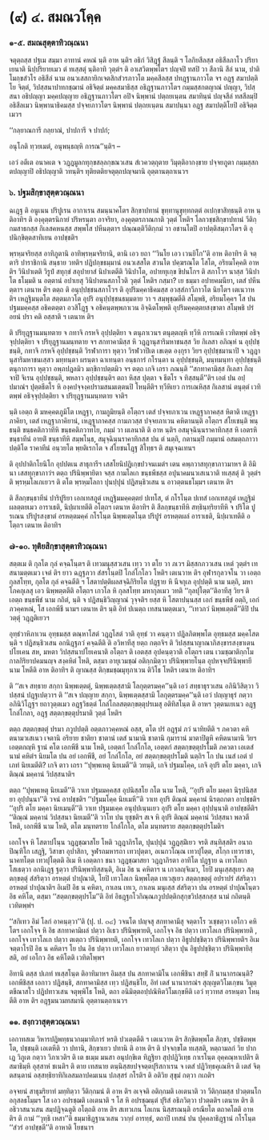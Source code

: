 <h1>(๙) ๔. สมณวโคฺค</h1>
<h3>๑-๕. สมณสุตฺตาทิวณฺณนา</h3>
<p> จตุตฺถสฺส ปฐเม สมฺมา อาทานํ คหณํ นฺติ อาห นฺติฯ อธิกํ วิสิฎฺฐํ สีลนฺติ ฯ โลกิยสีลสฺส  อธิสีลภาโว ปริยาเยนาติ นิปฺปริยายเมว ตํ ทเสฺสตุํ นฺติอาทิ วุตฺตํฯ ติ อาเสวิตพฺพโตฯ ปญฺจปิ ทสปิ วา สีลานิ สีลํ นาม, ปาติโมกฺขสํวโร อธิสีลํ นาม อนวเสสกายิกเจตสิกสํวรภาวโต มคฺคสีลสฺส ปทฎฺฐานภาวโต จฯ อฎฺฐ สมาปตฺติโย จิตฺตํ, วิปสฺสนาปาทกชฺฌานํ อธิจิตฺตํ มคฺคสมาธิสฺส อธิฎฺฐานภาวโตฯ กมฺมสฺสกตญาณํ ปญฺญา, วิปสฺสนา อธิปญฺญา มคฺคปญฺญาย อธิฎฺฐานภาวโตฯ อปิจ นิพฺพานํ  ปตฺถยเนฺตน สมาทินฺนํ ปญฺจสีลํ ทสสีลมฺปิ อธิสีลเมว นิพฺพานาธิคมสฺส ปจฺจยภาวโตฯ นิพฺพานํ ปตฺถยเนฺตน สมาปนฺนา อฎฺฐ สมาปตฺติโยปิ อธิจิตฺตเมวฯ</p>


<p>
‘‘กลฺยาณการี กลฺยาณํ, ปาปการี จ ปาปกํ;  
  
อนุโภติ ทฺวยเมตํ, อนุพนฺธญฺหิ การณ’’นฺติฯ –  
</p>
  
<p>เอวํ อตีเต อนาคเต จ วฎฺฎมูลกทุกฺขสลฺลกฺขณวเสน สํเวควตฺถุตาย วิมุตฺติอากงฺขาย ปจฺจยภูตา กมฺมสฺสกตปญฺญาปิ อธิปญฺญาติ วทนฺติฯ ทุติยตติยจตุตฺถปญฺจมานิ อุตฺตานตฺถาเนวฯ</p>

</p>


<h3>๖. ปฐมสิกฺขาสุตฺตวณฺณนา</h3>
<p> ฉเฎฺฐ ติ อนูเนน ปริปูเรน อากาเรน สมนฺนาคโตฯ สิกฺขาปทานํ ขุทฺทานุขุทฺทกตฺตํ อเปกฺขาสิทฺธนฺติ อาห นฺติอาทิฯ ติ องฺคุตฺตรนิกายํ ปริหรนฺตา อาจริยา, องฺคุตฺตรภาณกาติ วุตฺตํ โหติฯ  โลกวชฺชสิกฺขาปทานํ วีติกฺกมสาธกสฺส กิเลสคหนสฺส สพฺพโส ปหีนตฺตาฯ  ปณฺณตฺติวีติกฺกมํ วา อชานโตปิ อาปตฺติสมฺภวโตฯ ติ อุปนิกฺขิตฺตสาทิเยน อาปชฺชติฯ</p>


<p>พฺรหฺมจริยสฺส อาทิภูตานิ อาทิพฺรหฺมจริยานิ, ตานิ เอว  ยถา ‘‘วินโย เอว เวนยิโก’’ติ อาห ติอาทิฯ ติ จตฺตาริ ปาราชิกานิ สนฺธาย  วทติฯ ปฎิปกฺขธมฺมานํ อนวเสสโต สวนโต ปคฺฆรณโต โสโต, อริยมโคฺคติ อาห ติฯ วินิปาเตติ วิรูปํ สทุกฺขํ สอุปายาสํ นิปาเตตีติ วินิปาโต, อปายทุเกฺข ขิปนโกฯ ติ สภาโวฯ นาสฺส วินิปาโต ธโมฺมติ  น อตฺตานํ อปาเยสุ วินิปาตนสภาโวติ วุตฺตํ โหติฯ กสฺมา? เย ธมฺมา อปายคมนียา, เตสํ ปหีนตฺตาฯ เตนาห ติฯ ตตฺถ ติ อนุปฺปชฺชนสภาโวฯ   ติ อุปริมคฺคาธิคมสฺส อวสฺสํภาวีภาวโต นิยโตฯ เตเนวาห ติฯ เหฎฺฐิมนฺตโต สตฺตมภวโต อุปริ อนุปฺปชฺชนธมฺมตาย วา ฯ สมฺพุชฺฌตีติ สโมฺพธิ, อริยมโคฺคฯ โส ปน ปฐมมคฺคสฺส อธิคตตฺตา อวสิโฎฺฐ จ อธิคนฺตพฺพภาเวน อิจฺฉิตโพฺพติ อุปริมคฺคตฺตยสงฺขาตา สโมฺพธิ ปรํ อยนํ ปรา คติ อสฺสาติ ฯ เตนาห ติฯ</p>


<p>ติ ปริยุฎฺฐานมนฺทตาย จ กทาจิ กรหจิ อุปฺปตฺติยา จ ตนุภาเวนฯ ตนุตฺตญฺหิ ทฺวีหิ การเณหิ เวทิตพฺพํ อธิจฺจุปฺปตฺติยา จ ปริยุฎฺฐานมนฺทตาย จฯ สกทาคามิสฺส หิ วฎฺฎานุสาริมหาชนสฺส วิย กิเลสา อภิณฺหํ น อุปฺปชฺชนฺติ, กทาจิ กรหจิ อุปฺปชฺชนฺติ วิรฬาการา หุตฺวา วิรฬวาปิเต เขเตฺต องฺกุรา วิยฯ อุปฺปชฺชมานาปิ จ วฎฺฎานุสาริมหาชนเสฺสว มทฺทนฺตา ผรนฺตา ฉาเทนฺตา อนฺธการํ กโรนฺตา น อุปฺปชฺชนฺติ, มนฺทมนฺทา อุปฺปชฺชนฺติ ตนุกาการา หุตฺวา อพฺภปฎลมิว มกฺขิกาปตฺตมิว จฯ ตตฺถ เกจิ เถรา ภณนฺติ ‘‘สกทาคามิสฺส กิเลสา กิญฺจาปิ จิเรน อุปฺปชฺชนฺติ, พหลาว อุปฺปชฺชนฺติฯ ตถา หิสฺส ปุตฺตา จ ธีตโร จ ทิสฺสนฺตี’’ติฯ เอตํ ปน อปฺปมาณํฯ ปุตฺตธีตโร หิ องฺคปจฺจงฺคปรามสนมเตฺตนปิ โหนฺตีติฯ ทฺวีหิเยว การเณหิสฺส กิเลสานํ ตนุตฺตํ เวทิตพฺพํ อธิจฺจุปฺปตฺติยา จ ปริยุฎฺฐานมนฺทตาย จาติฯ</p>


<p>นฺติ เอตฺถ ติ มหคฺคตภูมิโต เหฎฺฐา, กามภูมิยนฺติ อโตฺถฯ เตสํ ปจฺจยภาเวน เหฎฺฐาภาคสฺส หิตาติ เหฎฺฐาภาคิยา, เตสํ เหฎฺฐาภาคิยานํ, เหฎฺฐาภาคสฺส กามภวสฺส ปจฺจยภาเวน คหิตานนฺติ อโตฺถฯ สํโยเชนฺติ พนฺธนฺติ ขนฺธคติภวาทีหิ  ขนฺธคติภวาทโย, กมฺมํ วา ผเลนาติ ติ อาห นฺติฯ อสมุจฺฉินฺนราคาทิกสฺส หิ เอตรหิ ขนฺธาทีนํ อายติํ ขนฺธาทีหิ สมฺพโนฺธ, สมุจฺฉินฺนราคาทิกสฺส ปน ตํ นตฺถิ, กตานมฺปิ กมฺมานํ อสมตฺถภาวาปตฺติโต ราคาทีนํ อนฺวยโต พฺยติเรกโต จ สํโยชนโฎฺฐ สิโทฺธฯ ติ สมุเจฺฉเทนฯ</p>


<p>ติ อุปปาติกโยนิโก อุปปตเน สาธุการีฯ เสสโยนิปฎิเกฺขปวจนเมตํฯ เตน คพฺภวาสทุกฺขาภาวมาหฯ ติ อิมินา เสสทุกฺขาภาวํฯ ตตฺถ ปรินิพฺพายิตา จสฺส กามโลเก ขนฺธพีชสฺส อปุนาคมนวเสเนวาติ ทเสฺสตุํ ติ วุตฺตํฯ ติ พฺรหฺมโลเกเยวฯ ติ ตโต พฺรหฺมโลกา ปุนปฺปุนํ ปฎิสนฺธิวเสน น อาวตฺตนธโมฺมฯ เตนาห ติฯ</p>


<p>  ติ สีลกฺขนฺธาทีนํ ปาริปูริยา เอกเทสภูตํ เหฎฺฐิมมคฺคตฺตยํ ปเทโส, ตํ กโรโนฺต ปเทสํ เอกเทสภูตํ เหฎฺฐิมํ ผลตฺตยเมว อาราเธติ, นิปฺผาเทตีติ อโตฺถฯ เตนาห ติอาทิฯ ติ สีลกฺขนฺธาทีหิ สทฺธินฺทฺริยาทีหิ จ ปริโต ปูรเณน ปริปูรสงฺขาตํ อรหตฺตมคฺคํ กโรโนฺต นิพฺพเตฺตโนฺต ปริปูรํ อรหตฺตผลํ อาราเธติ, นิปฺผาเทตีติ อโตฺถฯ เตนาห ติอาทิฯ</p>

</p>


<h3>๗-๑๐. ทุติยสิกฺขาสุตฺตาทิวณฺณนา</h3>
<p> สตฺตเม ติ กุลโต กุลํ คจฺฉโนฺตฯ ติ เทวมนุสฺสวเสน เทฺว วา ตโย วา ภเวฯ มิสฺสกภววเสน เหตํ วุตฺตํฯ เทสนามตฺตเมว เจตํ ติฯ ยาว ฉฎฺฐภวา สํสรโนฺตปิ โกลํโกโลว โหติฯ เตเนวาห ติฯ อุฬารกุลวจโน วา เอตฺถ กุลสโทฺท, กุลโต กุลํ คจฺฉตีติ  ฯ โสตาปตฺติผลสจฺฉิกิริยโต ปฎฺฐาย หิ นีจกุเล อุปฺปตฺติ นาม นตฺถิ, มหาโภคกุเลสุ เอว นิพฺพตฺตตีติ อโตฺถฯ เกวโล หิ กุลสโทฺท มหากุลเมว วทติ ‘‘กุลปุโตฺต’’ติอาทีสุ วิยฯ ติ เอตฺถ ขนฺธพีชํ นาม กถิตํ, นฺติ จ ปฎิสนฺธิวิญฺญาณํ วุจฺจติฯ ยสฺส หิ โสตาปนฺนสฺส เอกํ ขนฺธพีชํ อตฺถิ, เอกํ ภวคฺคหณํ, โส เอกพีชี นามฯ เตนาห ติฯ นฺติ อิทํ ปเนตฺถ เทสนามตฺตเมว, ‘‘เทวภวํ นิพฺพเตฺตตี’’ติปิ ปน วตฺตุํ วฎฺฎติเยวฯ</p>


<p>อุทฺธํวาหิภาเวน อุทฺธมสฺส ตณฺหาโสตํ วฎฺฎโสตํ วาติ  อุทฺธํ วา คนฺตฺวา ปฎิลภิตพฺพโต อุทฺธมสฺส มคฺคโสตนฺติ ฯ ปฎิสนฺธิวเสน อกนิฎฺฐภวํ คจฺฉตีติ ติ อวิหาทีสุ ยตฺถ กตฺถจิฯ ติ วิปสฺสนาญาณาภิสงฺขารสงฺขาเตน ปโยเคน สห, มหตา วิปสฺสนาปโยเคนาติ อโตฺถฯ ติ เอตสฺส อุปคนฺตฺวาติ อโตฺถฯ เตน เวมชฺฌาติกฺกโม กาลกิริยาปคมนญฺจ สงฺคหิตํ โหติ, ตสฺมา อายุเวมชฺฌํ อติกฺกมิตฺวา ปรินิพฺพายโนฺต อุปหจฺจปรินิพฺพายี นาม โหตีติ อาห ติอาทิฯ ติ ญาณสฺส ติกฺขมชฺฌมุทุภาเวน ติวิโธ โหติฯ เตนาห ติอาทิฯ</p>


<p>  ติ ‘‘สเจ สทฺธาย สกฺกา นิพฺพเตฺตตุํ, นิพฺพเตฺตสฺสามิ โลกุตฺตรมคฺค’’นฺติ เอวํ สทฺธาธุรวเสน อภินิวิสิตฺวา วิปสฺสนํ ปฎฺฐเปตฺวาฯ ติ ‘‘สเจ ปญฺญาย สกฺกา, นิพฺพเตฺตสฺสามิ โลกุตฺตรมคฺค’’นฺติ เอวํ ปญฺญาธุรํ กตฺวา อภินิวิโฎฺฐฯ ยถาวุตฺตเมว อฎฺฐวิธตฺตํ โกลํโกลสตฺตกฺขตฺตุปรเมสุ อติทิสโนฺต ติ อาหฯ วุตฺตนเยเนว อฎฺฐ โกลํโกลา, อฎฺฐ สตฺตกฺขตฺตุปรมาติ วุตฺตํ โหติฯ</p>


<p>ตตฺถ สตฺตกฺขตฺตุํ ปรมา ภวูปปตฺติ อตฺตภาวคฺคหณํ อสฺส, ตโต ปรํ อฎฺฐมํ ภวํ นาทิยตีติ ฯ ภควตา คหิตนามวเสเนว เจตานิ อริยาย ชาติยา ชาตานํ เตสํ นามานิ ชาตานิ กุมารานํ มาตาปิตูหิ คหิตนามานิ วิยฯ เอตฺตกญฺหิ ฐานํ คโต  เอกพีชี นาม โหติ, เอตฺตกํ โกลํโกโล, เอตฺตกํ สตฺตกฺขตฺตุปรโมติ ภควตา เอเตสํ นามํ คหิตํฯ นิยมโต ปน อยํ เอกพีชี, อยํ โกลํโกโล, อยํ สตฺตกฺขตฺตุปรโมติ นตฺถิฯ โก ปน เนสํ เอตํ ปเภทํ นิยเมตีติ? เกจิ ตาว เถรา ‘‘ปุพฺพเหตุ นิยเมตี’’ติ วทนฺติ, เกจิ ปฐมมโคฺค, เกจิ อุปริ ตโย มคฺคา, เกจิ ติณฺณํ มคฺคานํ วิปสฺสนาติฯ</p>


<p>ตตฺถ ‘‘ปุพฺพเหตุ นิยเมตี’’ติ วาเท ปฐมมคฺคสฺส อุปนิสฺสโย กโต นาม โหติ, ‘‘อุปริ ตโย มคฺคา นิรุปนิสฺสยา อุปฺปนฺนา’’ติ วจนํ อาปชฺชติฯ ‘‘ปฐมมโคฺค นิยเมหี’’ติ วาเท อุปริ ติณฺณํ มคฺคานํ นิรตฺถกตา อาปชฺชติฯ ‘‘อุปริ ตโย มคฺคา นิยเมนฺตี’’ติ วาเท ปฐมมเคฺค อนุปฺปเนฺนเยว อุปริ ตโย มคฺคา อุปฺปนฺนาติ อาปชฺชตีติฯ ‘‘ติณฺณํ มคฺคานํ วิปสฺสนา นิยเมตี’’ติ วาโท ปน ยุชฺชติฯ สเจ หิ อุปริ ติณฺณํ มคฺคานํ วิปสฺสนา พลวตี โหติ, เอกพีชี นาม โหติ, ตโต มนฺทตราย โกลํโกโล, ตโต มนฺทตราย สตฺตกฺขตฺตุปรโมติฯ</p>


<p>เอกโจฺจ หิ โสตาปโนฺน วฎฺฎชฺฌาสโย โหติ วฎฺฎาภิรโต, ปุนปฺปุนํ วฎฺฎสฺมิํเยว จรติ สนฺทิสฺสติฯ อนาถปิณฺฑิโก เสฎฺฐิ, วิสาขา อุปาสิกา, จูฬรถมหารถา เทวปุตฺตา, อเนกวโณฺณ เทวปุโตฺต, สโกฺก เทวราชา, นาคทโตฺต เทวปุโตฺตติ อิเม หิ เอตฺตกา ชนา วฎฺฎชฺฌาสยา วฎฺฎาภิรตา อาทิโต ปฎฺฐาย ฉ เทวโลเก โสเธตฺวา อกนิเฎฺฐ ฐตฺวา ปรินิพฺพายิสฺสนฺติ, อิเม อิธ น คหิตาฯ น เกวลญฺจิเมว, โยปิ มนุเสฺสสุเยว สตฺตกฺขตฺตุํ สํสริตฺวา อรหตฺตํ ปาปุณาติ, โยปิ เทวโลเก นิพฺพโตฺต เทเวสุเยว สตฺตกฺขตฺตุํ อปราปรํ สํสริตฺวา อรหตฺตํ ปาปุณาติฯ อิเมปิ อิธ น คหิตา, กาเลน เทเว, กาเลน มนุเสฺส สํสริตฺวา  ปน อรหตฺตํ ปาปุณโนฺตว อิธ คหิโต, ตสฺมา ‘‘สตฺตกฺขตฺตุปรโม’’ติ อิทํ อิธฎฺฐกโวกิณฺณภวูปปตฺติกสุกฺขวิปสฺสกสฺส นามํ กถิตนฺติ เวทิตพฺพํฯ</p>


<p>‘‘สกิเทว อิมํ โลกํ อาคนฺตฺวา’’ติ (ปุ. ป. ๓๔) วจนโต ปญฺจสุ สกทาคามีสุ จตฺตาโร วเชฺชตฺวา เอโกว คหิโตฯ เอกโจฺจ หิ อิธ สกทาคามิผลํ ปตฺวา อิเธว ปรินิพฺพายติ, เอกโจฺจ อิธ ปตฺวา เทวโลเก ปรินิพฺพายติ , เอกโจฺจ เทวโลเก ปตฺวา ตเตฺถว ปรินิพฺพายติ, เอกโจฺจ เทวโลเก ปตฺวา อิธูปปชฺชิตฺวา ปรินิพฺพายติฯ อิเม จตฺตาโรปิ อิธ น คหิตาฯ โย ปน อิธ ปตฺวา เทวโลเก ยาวตายุกํ วสิตฺวา ปุน อิธูปปชฺชิตฺวา ปรินิพฺพายิสฺสติ, อยํ เอโกว อิธ คหิโตติ เวทิตโพฺพฯ</p>


<p>อิทานิ ตสฺส ปเภทํ ทเสฺสโนฺต ติอาทิมาหฯ อิมสฺส ปน สกทาคามิโน เอกพีชินา สทฺธิํ กิํ นานากรณนฺติ? เอกพีชิสฺส เอกาว ปฎิสนฺธิ, สกทาคามิสฺส เทฺว ปฎิสนฺธิโย, อิทํ เตสํ นานากรณํฯ สุญฺญตวิโมเกฺขน วิมุตฺตขีณาสโว ปฎิปทาวเสน จตุพฺพิโธ โหติ, ตถา อนิมิตฺตอปฺปณิหิตวิโมเกฺขหีติ เอวํ ทฺวาทส อรหนฺตา โหนฺตีติ อาห ติฯ อฎฺฐมนวมทสมานิ อุตฺตานตฺถาเนวฯ</p>

</p>


<h3>๑๑. สงฺกวาสุตฺตวณฺณนา</h3>
<p> เอกาทสเม วิหารปฎิพทฺธนวกมฺมาทิภารํ หรติ ปวเตฺตตีติ ฯ เตเนวาห ติฯ สิกฺขิตพฺพโต สิกฺขา, ปชฺชิตพฺพโต, ปชฺชนฺติ เอเตหีติ วา ปทานิ, สิกฺขาเยว ปทานิ ติ อาห ติฯ ติ ปจฺจกฺขโต ทเสฺสติ, หตฺถามลกํ วิย ปากเฎ วิภูเต กตฺวา วิภาเวติฯ ติ เต ธเมฺม มนสา อนุปกฺขิเต ทิฎฺฐิยา สุปฺปฎิวิเทฺธ กาเรโนฺต อุคฺคณฺหาเปติฯ ติ สมาธิมฺหิ อุสฺสาหํ ชเนติฯ ติ ตาย เทสนาย ตนฺนิสฺสยปจฺจตฺตปุริสกาเรน จ เตสํ ปฎิวิทฺธคุเณหิฯ ติ เตสํ จิตฺตสนฺตานํ อสฺสทฺธิยาทิกิเลสมลาปคมเนน ปภสฺสรํ กโรติฯ ติ อติวิย สุขุมํ กตฺวา กเถติฯ</p>


<p>อจฺจยนํ  สาธุมริยาทํ มทฺทิตฺวา วีติกฺกมนํ ติ อาห ติฯ อเจฺจติ อติกฺกมติ เอเตนาติ วา  วีติกฺกมสฺส ปวตฺตนโก อกุสลธโมฺมฯ โส เอว อปรชฺฌติ เอเตนาติ ฯ โส หิ อปรชฺฌนฺตํ ปุริสํ อธิภวิตฺวา ปวตฺตติฯ เตนาห   ติฯ ติ อธิวาสนวเสน สมฺปฎิจฺฉตูติ อโตฺถติ อาห ติฯ สเทวเกน โลเกน นิสฺสรณนฺติ อรณียโต  ตถาคโตติ อาห ติฯ ติ กามํ ‘‘วุทฺธิ เหสา’’ติ ธมฺมาธิฎฺฐานวเสน วากฺยํ อารทฺธํ, ตถาปิ เทสนํ ปน ปุคฺคลาธิฎฺฐานํ กโรโนฺต ‘‘สํวรํ อาปชฺชตี’’ติ อาหาติ โยชนาฯ</p>

</p>

</p>






